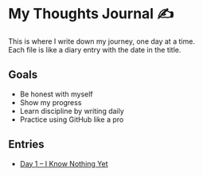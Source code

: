 # My Thoughts Journal ✍️

This is where I write down my journey, one day at a time.  
Each file is like a diary entry with the date in the title.  

## Goals
- Be honest with myself
- Show my progress
- Learn discipline by writing daily
- Practice using GitHub like a pro

## Entries
- [Day 1 – I Know Nothing Yet](day-1.md)
